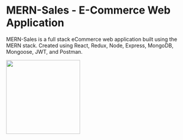 # MERN-Sales - E-Commerce Web Application

MERN-Sales is a full stack eCommerce web application built using the MERN stack. Created using React, Redux, Node, Express, MongoDB, Mongoose, JWT, and Postman.

<img src="https://github.com/SaadMukhtar/MERN-Sales/tree/master/screenshots/home.png" width="200">